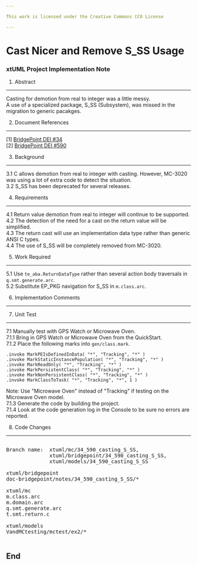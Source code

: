 ```yaml
---

This work is licensed under the Creative Commons CC0 License

---
```


# Cast Nicer and Remove S_SS Usage
### xtUML Project Implementation Note

1. Abstract
-----------
Casting for demotion from real to integer was a little messy.  
A use of a specialized package, S_SS (Subsystem), was missed in the
migration to generic pacakges.

2. Document References
----------------------
[1] [BridgePoint DEI #34](https://support.onefact.net/redmine/issues/34)  
[2] [BridgePoint DEI #590](https://support.onefact.net/redmine/issues/590)  

3. Background
-------------
3.1  C allows demotion from real to integer with casting.  However, MC-3020
was using a lot of extra code to detect the situation.  
3.2  S_SS has been deprecated for several releases.  

4. Requirements
---------------

4.1  Return value demotion from real to integer will continue to be
supported.  
4.2  The detection of the need for a cast on the return value will be
simplified.  
4.3  The return cast will use an implementation data type rather than
generic ANSI C types.  
4.4  The use of S_SS will be completely removed from MC-3020.  

5. Work Required
----------------

5.1  Use `te_aba.ReturnDataType` rather than several action body
traversals in `q.smt.generate.arc`.  
5.2  Substitute EP_PKG navigation for S_SS in `m.class.arc`.  

6. Implementation Comments
--------------------------

7. Unit Test
------------
7.1  Manually test with GPS Watch or Microwave Oven.  
7.1.1  Bring in GPS Watch or Microwave Oven from the QuickStart.  
7.1.2  Place the following marks into `gen/class.mark`.  
```
.invoke MarkPEIsDefinedInData( "*", "Tracking", "*" )
.invoke MarkStaticInstancePopulation( "*", "Tracking", "*" )
.invoke MarkReadOnly( "*", "Tracking", "*" )
.invoke MarkPersistentClass( "*", "Tracking", "*" )
.invoke MarkNonPersistentClass( "*", "Tracking", "*" )
.invoke MarkClassToTask( "*", "Tracking", "*", 1 )
```
Note:  Use "Microwave Oven" instead of "Tracking" if testing on the Microwave
Oven model.  
7.1.3  Generate the code by building the project.  
7.1.4  Look at the code generation log in the Console to be sure no errors
are reported.  

8. Code Changes
---------------
<pre>

Branch name:  xtuml/mc/34_590_casting_S_SS,
              xtuml/bridgepoint/34_590_casting_S_SS,
              xtuml/models/34_590_casting_S_SS

xtuml/bridgepoint
doc-bridgepoint/notes/34_590_casting_S_SS/*

xtuml/mc
m.class.arc
m.domain.arc
q.smt.generate.arc
t.smt.return.c

xtuml/models
VandMCtesting/mctest/ex2/*

</pre>

End
---

